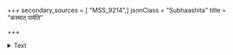 +++
secondary_sources = [ "MSS_9214",]
jsonClass = "Subhaashita"
title = "कस्मात् पार्वति"

+++

<details><summary>Text</summary>

कस्मात् पार्वति निष्ठुरासि, सहजः शैलोद्भवानामयं निःस्नेहासि कथं, न भस्मपुरुषः स्नेहं विभर्ति क्वचित्।  
कोपस् ते मयि निष्फलः प्रियतमे, स्थाणौ फलं किं भवेद् इत्थं निर्वचनीकृतो गिरिजया शंभुश्चिरं पातु वः॥
</details>
